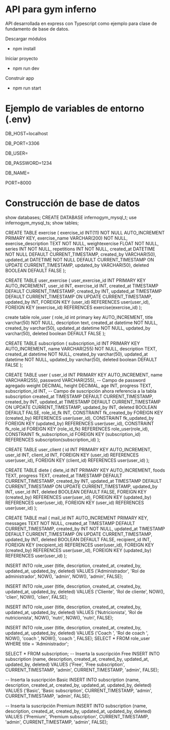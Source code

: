 
# API para gym inferno

API desarrollada en express con Typescript como ejemplo para clase de fundamento de base de datos.

Descargar módulos
* npm install

Iniciar proyecto
* npm run dev

Construir app
* npm run start

# Ejemplo de variables de entorno (.env)
DB_HOST=localhost

DB_PORT=3306

DB_USER=

DB_PASSWORD=1234

DB_NAME=

PORT=8000

# Construcción de base de datos

show databases; 
CREATE DATABASE infernogym_mysql_t;
use infernogym_mysql_ts;
show tables;

CREATE TABLE exercise (
    exercise_id INT(11) NOT NULL AUTO_INCREMENT PRIMARY KEY,
    exercise_name VARCHAR(200) NOT NULL,
    exercise_description TEXT NOT NULL,
    weightexercise FLOAT NOT NULL,  
    series INT NOT NULL,
    repetitions INT NOT NULL,
    created_at DATETIME NOT NULL DEFAULT CURRENT_TIMESTAMP,
    created_by VARCHAR(50),
    updated_at DATETIME NOT NULL DEFAULT CURRENT_TIMESTAMP ON UPDATE CURRENT_TIMESTAMP, 
    updated_by VARCHAR(50),
    deleted BOOLEAN DEFAULT FALSE
);

CREATE TABLE user_exercise (
    user_exercise_id INT PRIMARY KEY AUTO_INCREMENT,
    user_id INT,
    exercise_id INT,
    created_at TIMESTAMP DEFAULT CURRENT_TIMESTAMP,
    created_by INT,
    updated_at TIMESTAMP DEFAULT CURRENT_TIMESTAMP ON UPDATE CURRENT_TIMESTAMP,
    updated_by INT,
    FOREIGN KEY (user_id) REFERENCES user(user_id),
    FOREIGN KEY (exercise_id) REFERENCES exercise(exercise_id)
);


create table role_user (
role_id int primary key AUTO_INCREMENT,
title varchar(50) NOT NULL,
description text,
created_at datetime NOT NULL,
created_by varchar(50),
updated_at datetime NOT NULL,
updated_by varchar(50),
deleted boolean DEFAULT FALSE
);

CREATE TABLE subscription (
  subscription_id INT PRIMARY KEY AUTO_INCREMENT,
  name VARCHAR(255) NOT NULL,
  description TEXT,
  created_at datetime NOT NULL,
created_by varchar(50),
updated_at datetime NOT NULL,
updated_by varchar(50),
deleted boolean DEFAULT FALSE
);

CREATE TABLE user (
  user_id INT PRIMARY KEY AUTO_INCREMENT,
  name VARCHAR(255),
  password VARCHAR(255), -- Campo de password agregado
  weight DECIMAL,
  height DECIMAL,
  age INT,
  progress TEXT,
  subscription_id INT, -- Campo de suscripción ahora referencia a la tabla subscription
  created_at TIMESTAMP DEFAULT CURRENT_TIMESTAMP,
  created_by INT,
  updated_at TIMESTAMP DEFAULT CURRENT_TIMESTAMP ON UPDATE CURRENT_TIMESTAMP,
  updated_by INT,
  deleted BOOLEAN DEFAULT FALSE,
  role_id_fk INT,
  CONSTRAINT fk_created_by FOREIGN KEY (created_by) REFERENCES user(user_id),
  CONSTRAINT fk_updated_by FOREIGN KEY (updated_by) REFERENCES user(user_id),
  CONSTRAINT fk_role_id FOREIGN KEY (role_id_fk) REFERENCES role_user(role_id),
  CONSTRAINT fk_subscription_id FOREIGN KEY (subscription_id) REFERENCES subscription(subscription_id)
);

CREATE TABLE user_client (
    id INT PRIMARY KEY AUTO_INCREMENT,
    user_id INT,
    client_id INT,
    FOREIGN KEY (user_id) REFERENCES user(user_id),
    FOREIGN KEY (client_id) REFERENCES user(user_id)
);


CREATE TABLE diete (
  diete_id INT PRIMARY KEY AUTO_INCREMENT,
  foods TEXT,
  progress TEXT,
  created_at TIMESTAMP DEFAULT CURRENT_TIMESTAMP,
  created_by INT,
  updated_at TIMESTAMP DEFAULT CURRENT_TIMESTAMP ON UPDATE CURRENT_TIMESTAMP,
  updated_by INT,
  user_id INT,
  deleted BOOLEAN DEFAULT FALSE,
  FOREIGN KEY (created_by) REFERENCES user(user_id),
  FOREIGN KEY (updated_by) REFERENCES user(user_id),
  FOREIGN KEY (user_id) REFERENCES user(user_id)
);

    
CREATE TABLE mail (
    mail_id INT AUTO_INCREMENT PRIMARY KEY,
    messages TEXT NOT NULL,
    created_at TIMESTAMP DEFAULT CURRENT_TIMESTAMP,
    created_by INT NOT NULL,
    updated_at TIMESTAMP DEFAULT CURRENT_TIMESTAMP ON UPDATE CURRENT_TIMESTAMP,
    updated_by INT,
    deleted BOOLEAN DEFAULT FALSE,
    recipient_id INT,
    FOREIGN KEY (recipient_id) REFERENCES user(user_id),
    FOREIGN KEY (created_by) REFERENCES user(user_id),
    FOREIGN KEY (updated_by) REFERENCES user(user_id)
);



INSERT INTO role_user (title, description, created_at, created_by, updated_at, updated_by, deleted) 
VALUES ('Administrador', 'Rol de administrador', NOW(), 'admin', NOW(), 'admin', FALSE);

INSERT INTO role_user (title, description, created_at, created_by, updated_at, updated_by, deleted) 
VALUES ('Cliente', 'Rol de cliente', NOW(), 'clien', NOW(), 'clien', FALSE);

INSERT INTO role_user (title, description, created_at, created_by, updated_at, updated_by, deleted) 
VALUES ('Nutricionista', 'Rol de nutricionista', NOW(), 'nutri', NOW(), 'nutri', FALSE);

INSERT INTO role_user (title, description, created_at, created_by, updated_at, updated_by, deleted) 
VALUES ('Coach ', 'Rol de coach ', NOW(), 'coach ', NOW(), 'coach ', FALSE);
SELECT * FROM role_user WHERE title = 'Administrador';

SELECT * FROM subscription;
-- Inserta la suscripción Free
INSERT INTO subscription (name, description, created_at, created_by, updated_at, updated_by, deleted)
VALUES ('Free', 'Free subscription', CURRENT_TIMESTAMP, 'admin', CURRENT_TIMESTAMP, 'admin', FALSE);

-- Inserta la suscripción Basic
INSERT INTO subscription (name, description, created_at, created_by, updated_at, updated_by, deleted)
VALUES ('Basic', 'Basic subscription', CURRENT_TIMESTAMP, 'admin', CURRENT_TIMESTAMP, 'admin', FALSE);

-- Inserta la suscripción Premium
INSERT INTO subscription (name, description, created_at, created_by, updated_at, updated_by, deleted)
VALUES ('Premium', 'Premium subscription', CURRENT_TIMESTAMP, 'admin', CURRENT_TIMESTAMP, 'admin', FALSE);
